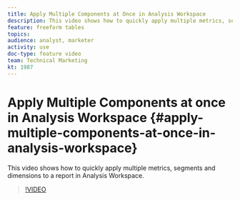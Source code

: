 ```yaml
---
title: Apply Multiple Components at Once in Analysis Workspace
description: This video shows how to quickly apply multiple metrics, segments and dimensions to a report in Analysis Workspace.
feature: freeform tables
topics: 
audience: analyst, marketer
activity: use
doc-type: feature video
team: Technical Marketing
kt: 1987
---
```


# Apply Multiple Components at once in Analysis Workspace {#apply-multiple-components-at-once-in-analysis-workspace}

This video shows how to quickly apply multiple metrics, segments and dimensions to a report in Analysis Workspace.

>[!VIDEO](https://video.tv.adobe.com/v/23980/?quality=12)
